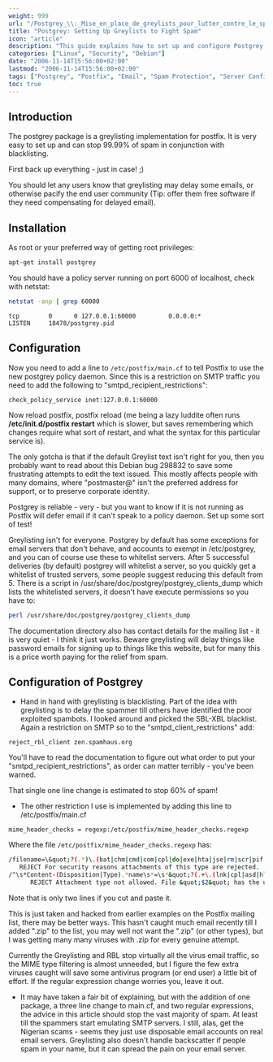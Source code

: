 ```yaml
---
weight: 999
url: "/Postgrey_\\:_Mise_en_place_de_greylists_pour_lutter_contre_le_spam/"
title: "Postgrey: Setting Up Greylists to Fight Spam"
icon: "article"
description: "This guide explains how to set up and configure Postgrey, a greylisting implementation for Postfix to effectively combat spam emails."
categories: ["Linux", "Security", "Debian"]
date: "2006-11-14T15:56:00+02:00"
lastmod: "2006-11-14T15:56:00+02:00"
tags: ["Postgrey", "Postfix", "Email", "Spam Protection", "Server Configuration", "Network"]
toc: true
---
```


## Introduction

The postgrey package is a greylisting implementation for postfix. It is very easy to set up and can stop 99.99% of spam in conjunction with blacklisting.

First back up everything - just in case! ;)

You should let any users know that greylisting may delay some emails, or otherwise pacify the end user community (Tip: offer them free software if they need compensating for delayed email).

## Installation

As root or your preferred way of getting root privileges:

```bash
apt-get install postgrey
```

You should have a policy server running on port 6000 of localhost, check with netstat:

```bash
netstat -anp | grep 60000
```

```
tcp        0      0 127.0.0.1:60000         0.0.0.0:*               LISTEN     18478/postgrey.pid
```

## Configuration

Now you need to add a line to `/etc/postfix/main.cf` to tell Postfix to use the new postgrey policy daemon. Since this is a restriction on SMTP traffic you need to add the following to "smtpd_recipient_restrictions":

```
check_policy_service inet:127.0.0.1:60000
```

Now reload postfix, postfix reload (me being a lazy luddite often runs **/etc/init.d/postfix restart** which is slower, but saves remembering which changes require what sort of restart, and what the syntax for this particular service is).

The only gotcha is that if the default Greylist text isn't right for you, then you probably want to read about this Debian bug 298832 to save some frustrating attempts to edit the text issued. This mostly affects people with many domains, where "postmaster@" isn't the preferred address for support, or to preserve corporate identity.

Postgrey is reliable - very - but you want to know if it is not running as Postfix will defer email if it can't speak to a policy daemon. Set up some sort of test!

Greylisting isn't for everyone. Postgrey by default has some exceptions for email servers that don't behave, and accounts to exempt in /etc/postgrey, and you can of course use these to whitelist servers. After 5 successful deliveries (by default) postgrey will whitelist a server, so you quickly get a whitelist of trusted servers, some people suggest reducing this default from 5. There is a script in /usr/share/doc/postgrey/postgrey_clients_dump which lists the whitelisted servers, it doesn't have execute permissions so you have to:

```bash
perl /usr/share/doc/postgrey/postgrey_clients_dump
```

The documentation directory also has contact details for the mailing list - it is very quiet - I think it just works. Beware greylisting will delay things like password emails for signing up to things like this website, but for many this is a price worth paying for the relief from spam.

## Configuration of Postgrey

* Hand in hand with greylisting is blacklisting. Part of the idea with greylisting is to delay the spammer till others have identified the poor exploited spambots. I looked around and picked the SBL-XBL blacklist. Again a restriction on SMTP so to the "smtpd_client_restrictions" add:

```
reject_rbl_client zen.spamhaus.org
```

You'll have to read the documentation to figure out what order to put your "smtpd_recipient_restrictions", as order can matter terribly - you've been warned.

That single one line change is estimated to stop 60% of spam!

* The other restriction I use is implemented by adding this line to /etc/postfix/main.cf

```
mime_header_checks = regexp:/etc/postfix/mime_header_checks.regexp
```

Where the file `/etc/postfix/mime_header_checks.regexp` has:

```bash
/filename=\&quot;?(.*)\.(bat|chm|cmd|com|cpl|do|exe|hta|jse|rm|scr|pif|vbe|vbs|vxd|xl|zip)\&quot;?$/
   REJECT For security reasons attachments of this type are rejected.
/^\s*Content-(Disposition|Type).*name\s*=\s*&quot;?(.+\.(lnk|cpl|asd|hlp|ocx|reg|bat|c[ho]m|cmd|exe|dll|vxd|pif|scr|hta|jse?|sh[mbs]|vb[esx]|ws[fh]|wav|mov|wmf|xl))&quot;?\s*$/
      REJECT Attachment type not allowed. File &quot;$2&quot; has the unacceptable extension &quot;$3&quot;
```

Note that is only two lines if you cut and paste it.

This is just taken and hacked from earlier examples on the Postfix mailing list, there may be better ways. This hasn't caught much email recently till I added ".zip" to the list, you may well not want the ".zip" (or other types), but I was getting many many viruses with .zip for every genuine attempt.

Currently the Greylisting and RBL stop virtually all the virus email traffic, so the MIME type filtering is almost unneeded, but I figure the few extra viruses caught will save some antivirus program (or end user) a little bit of effort. If the regular expression change worries you, leave it out.

* It may have taken a fair bit of explaining, but with the addition of one package, a three line change to main.cf, and two regular expressions, the advice in this article should stop the vast majority of spam. At least till the spammers start emulating SMTP servers. I still, alas, get the Nigerian scams - seems they just use disposable email accounts on real email servers. Greylisting also doesn't handle backscatter if people spam in your name, but it can spread the pain on your email server.